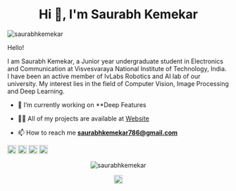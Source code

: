 <h1 align="center">Hi 👋, I'm Saurabh Kemekar</h1>
<p align="left"> <img src="https://komarev.com/ghpvc/?username=saurabhkemekar" alt="saurabhkemekar" /> </p>
Hello!

I am Saurabh Kemekar, a Junior year undergraduate student in Electronics and Communication at Visvesvaraya National Institute of Technology, India. I have been an active member of 
IvLabs Robotics and AI lab of our university. My interest lies in the field of Computer Vision, Image Processing and Deep Learning.
- 🔭 I’m currently working on **Deep Features

- 👨‍💻 All of my projects are available at [Website](https://saurabhkemekar.github.io/Saurabh-Kemekar/)

- 📫 How to reach me **saurabhkemekar786@gmail.com**

<p align="left"><img src="https://devicons.github.io/devicon/devicon.git/icons/c/c-original.svg" alt="c" width="20" height="20"/> <img src="https://devicons.github.io/devicon/devicon.git/icons/cplusplus/cplusplus-original.svg" alt="cplusplus" width="20" height="20"/> <img src="https://devicons.github.io/devicon/devicon.git/icons/python/python-original-wordmark.svg" alt="python" width="20" height="20"/> <img src="https://devicons.github.io/devicon/devicon.git/icons/linux/linux-original.svg" alt="linux" width="20" height="20"/></p><p align="center"> <img src="https://github-readme-stats.vercel.app/api?username=saurabhkemekar&show_icons=true" alt="saurabhkemekar" /> </p>

<p align="center">
<a href="https://linkedin.com/in/https://www.linkedin.com/in/saurabh-kemekar-a8589710b/" target="blank"><img align="center" src="https://cdn.jsdelivr.net/npm/simple-icons@3.0.1/icons/linkedin.svg" alt="https://www.linkedin.com/in/saurabh-kemekar-a8589710b/" height="20" width="20" /></a>
</p>
